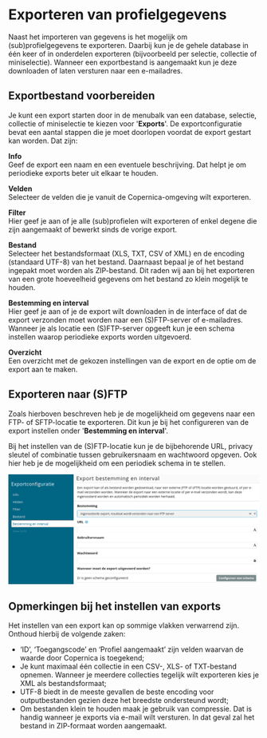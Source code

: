 # Exporteren van profielgegevens
Naast het importeren van gegevens is het mogelijk om (sub)profielgegevens te exporteren. Daarbij kun je de gehele database in één keer of in onderdelen exporteren (bijvoorbeeld per selectie, collectie of miniselectie). Wanneer een exportbestand is aangemaakt kun je deze downloaden of laten versturen naar een e-mailadres.

## Exportbestand voorbereiden
Je kunt een export starten door in de menubalk van een database, selectie, collectie of miniselectie te kiezen voor '**Exports**'. De exportconfiguratie bevat een aantal stappen die je moet doorlopen voordat de export gestart kan worden. Dat zijn:

**Info**  
Geef de export een naam en een eventuele beschrijving. Dat helpt je om periodieke exports beter uit elkaar te houden.

**Velden**  
Selecteer de velden die je vanuit de Copernica-omgeving wilt exporteren.

**Filter**  
Hier geef je aan of je alle (sub)profielen wilt exporteren of enkel degene die zijn aangemaakt of bewerkt sinds de vorige export.

**Bestand**  
Selecteer het bestandsformaat (XLS, TXT, CSV of XML) en de encoding (standaard UTF-8) van het bestand. Daarnaast bepaal je of het bestand ingepakt moet worden als ZIP-bestand. Dit raden wij aan bij het exporteren van een grote hoeveelheid gegevens om het bestand zo klein mogelijk te houden.

**Bestemming en interval**  
Hier geef je aan of je de export wilt downloaden in de interface of dat de export verzonden moet worden naar een (S)FTP-server of e-mailadres. Wanneer je als locatie een (S)FTP-server opgeeft kun je een schema instellen waarop periodieke exports worden uitgevoerd.

**Overzicht**  
Een overzicht met de gekozen instellingen van de export en de optie om de export aan te maken.

## Exporteren naar (S)FTP
Zoals hierboven beschreven heb je de mogelijkheid om gegevens naar een FTP- of SFTP-locatie te exporteren. Dit kun je bij het configureren van de export instellen onder '**Bestemming en interval**'. 

Bij het instellen van de (S)FTP-locatie kun je de bijbehorende URL, privacy sleutel of combinatie tussen gebruikersnaam en wachtwoord opgeven. Ook hier heb je de mogelijkheid om een periodiek schema in te stellen.

![Bestemming en interval](../images/nl/export_bestemminginterval.png)

## Opmerkingen bij het instellen van exports
Het instellen van een export kan op sommige vlakken verwarrend zijn. Onthoud hierbij de volgende zaken:

* ‘ID’, ‘Toegangscode’ en ‘Profiel aangemaakt’ zijn velden waarvan de waarde door Copernica is toegekend;
* Je kunt maximaal één collectie in een CSV-, XLS- of TXT-bestand opnemen. Wanneer je meerdere collecties tegelijk wilt exporteren kies je XML als bestandsformaat;
* UTF-8 biedt in de meeste gevallen de beste encoding voor outputbestanden gezien deze het breedste ondersteund wordt;
* Om bestanden klein te houden maak je gebruik van compressie. Dat is handig wanneer je exports via e-mail wilt versturen. In dat geval zal het bestand in ZIP-formaat worden aangemaakt.

